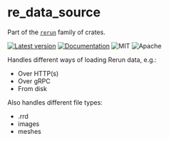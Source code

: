 # re_data_source

Part of the [`rerun`](https://github.com/rerun-io/rerun) family of crates.

[![Latest version](https://img.shields.io/crates/v/re_data_source.svg)](https://crates.io/crates/re_data_source)
[![Documentation](https://docs.rs/re_data_source/badge.svg)](https://docs.rs/re_data_source)
![MIT](https://img.shields.io/badge/license-MIT-blue.svg)
![Apache](https://img.shields.io/badge/license-Apache-blue.svg)

Handles different ways of loading Rerun data, e.g.:
* Over HTTP(s)
* Over gRPC
* From disk

Also handles different file types:
* .rrd
* images
* meshes

